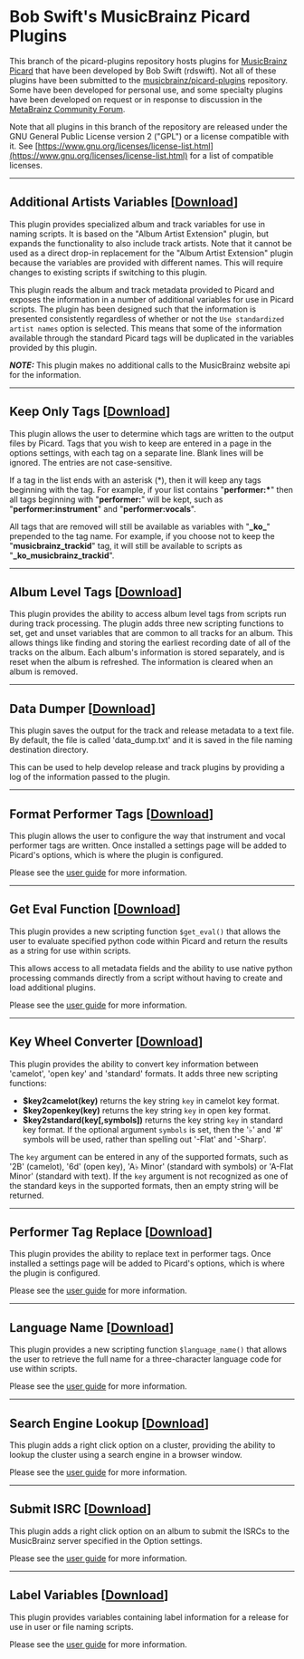 # Bob Swift's MusicBrainz Picard Plugins

This branch of the picard-plugins repository hosts plugins for [MusicBrainz Picard](https://picard.musicbrainz.org/) that have been developed by Bob Swift (rdswift).  Not all of these plugins have been submitted to the [musicbrainz/picard-plugins](https://github.com/musicbrainz/picard-plugins) repository.  Some have been developed for personal use, and some specialty plugins have been developed on request or in response to discussion in the [MetaBrainz Community Forum](https://community.metabrainz.org/).

Note that all plugins in this branch of the repository are released under the GNU General Public License version 2 ("GPL") or a license compatible with it. See [https://www.gnu.org/licenses/license-list.html](https://www.gnu.org/licenses/license-list.html) for a list of compatible licenses.

-------

## Additional Artists Variables \[[Download](https://github.com/rdswift/picard-plugins/raw/2.0_RDS_Plugins/plugins/additional_artists_variables/additional_artists_variables.zip)\]

This plugin provides specialized album and track variables for use in naming scripts. It is based on the
"Album Artist Extension" plugin, but expands the functionality to also include track artists. Note that it
cannot be used as a direct drop-in replacement for the "Album Artist Extension" plugin because the variables
are provided with different names.  This will require changes to existing scripts if switching to this plugin.

This plugin reads the album and track metadata provided to Picard and exposes the information in a number
of additional variables for use in Picard scripts.  The plugin has been designed such that the information
is presented consistently regardless of whether or not the `Use standardized artist names` option is selected.
This means that some of the information available through the standard Picard tags will be duplicated in the
variables provided by this plugin.

***NOTE:*** This plugin makes no additional calls to the MusicBrainz website api for the information.

-------
<!--
## Artist Variables \[[Download](https://github.com/rdswift/picard-plugins/raw/2.0_RDS_Plugins/plugins/artist_variables/artist_variables.zip)\]

This plugin provides specialized album and track variables for use in naming scripts, without any additional calls to the MusicBrainz website api for additional information. The information is provided in the following variables:

### Album Variables

* **_PriAArtistID** - The ID of the primary / first album artist listed
* **_PriAArtistStd** - The primary / first album artist listed (standardized)
* **_PriAArtistCred** - The primary / first album artist listed (as credited)
* **_PriAArtistSort** - The primary / first album artist listed (sort name)
* **_AdditionalAArtistID** - The IDs of all album artists listed except for the primary / first artist, separated by a semicolon and space
* **_AdditionalAArtistStd** - All album artists listed (standardized) except for the primary / first artist, separated with strings provided from the release entry
* **_AdditionalAArtistCred** - All album artists listed (as credited) except for the primary / first artist, separated with strings provided from the release entry
* **_FullAArtistStd** - All album artists listed (standardized), separated with strings provided from the release entry
* **_FullAArtistCred** - All album artists listed (as credited), separated with strings provided from the release entry
* **_FullAArtistSort** - All album artists listed (sort names), separated with strings provided from the release entry
* **_FullAArtistPriSort** - The primary / first album artist listed (sort name) followed by all additional album artists (standardized), separated with strings provided from the release entry
* **_AArtistCount** - The number of artists listed as album artists

### Track Variables

* **_PriTArtistID** - The ID of the primary / first track artist listed
* **_PriTArtistStd** - The primary / first track artist listed (standardized)
* **_PriTArtistCred** - The primary / first track artist listed (as credited)
* **_PriTArtistSort** - The primary / first track artist listed (sort name)
* **_AdditionalTArtistID** - The IDs of all track artists listed except for the primary / first artist, separated by a semicolon and space
* **_AdditionalTArtistStd** - All track artists listed (standardized) except for the primary / first artist, separated with strings provided from the track entry
* **_AdditionalTArtistCred** - All track artists listed (as credited) except for the primary / first artist, separated with strings provided from the track entry
* **_FullTArtistStd** - All track artists listed (standardized), separated with strings provided from the track entry
* **_FullTArtistCred** - All track artists listed (as credited), separated with strings provided from the track entry
* **_FullTArtistSort** - All track artists listed (sort names), separated with strings provided from the track entry
* **_FullTArtistPriSort** - The primary / first track artist listed (sort name) followed by all additional track artists (standardized), separated with strings provided from the track entry
* **_TArtistCount** - The number of artists listed as track artists

**PLEASE NOTE**: Tagger scripts are required to make use of these hidden variables.

-------
-->

## Keep Only Tags \[[Download](https://github.com/rdswift/picard-plugins/raw/2.0_RDS_Plugins/plugins/keep_only_tags/keep_only_tags.zip)\]

This plugin allows the user to determine which tags are written to the output files by Picard. Tags that you wish to keep are entered in a page
in the options settings, with each tag on a separate line. Blank lines will be ignored. The entries are not case-sensitive.

If a tag in the list ends with an asterisk (\*), then it will keep any tags beginning with the tag.  For example, if your list contains "**performer:\***"
then all tags beginning with "**performer:**" will be kept, such as "**performer:instrument**" and "**performer:vocals**".

All tags that are removed will still be available as variables with "**\_ko\_**" prepended to the tag name. For example, if you choose not to keep the
"**musicbrainz_trackid**" tag, it will still be available to scripts as "**_ko_musicbrainz_trackid**".

---

## Album Level Tags \[[Download](https://github.com/rdswift/picard-plugins/raw/2.0_RDS_Plugins/plugins/album_level_tags/album_level_tags.zip)\]

This plugin provides the ability to access album level tags from scripts run during track processing.  The plugin
adds three new scripting functions to set, get and unset variables that are common to all tracks for an album. This
allows things like finding and storing the earliest recording date of all of the tracks on the album.  Each album's
information is stored separately, and is reset when the album is refreshed. The information is cleared when an album
is removed.

--------
## Data Dumper \[[Download](https://github.com/rdswift/picard-plugins/raw/2.0_RDS_Plugins/plugins/data_dumper/data_dumper.zip)\]

This plugin saves the output for the track and release metadata to a text file.  By default, the file is called 'data_dump.txt' and it is saved in the file naming destination directory.

This can be used to help develop release and track plugins by providing a log of the information passed to the plugin.

-------

## Format Performer Tags \[[Download](https://github.com/rdswift/picard-plugins/raw/2.0_RDS_Plugins/plugins/format_performer_tags/format_performer_tags.zip)\]

This plugin allows the user to configure the way that instrument and vocal performer tags are written. Once
installed a settings page will be added to Picard's options, which is where the plugin is configured.

Please see the [user guide](https://github.com/rdswift/picard-plugins/blob/2.0_RDS_Plugins/plugins/format_performer_tags/docs/README.md) for more information.

-------

## Get Eval Function \[[Download](https://github.com/rdswift/picard-plugins/raw/2.0_RDS_Plugins/plugins/get_eval/get_eval.zip)\]

This plugin provides a new scripting function `$get_eval()` that allows the user to evaluate specified python code within Picard and return the results as a string for use within scripts.

This allows access to all metadata fields and the ability to use native python processing commands directly from a script without having to create and load additional plugins.

Please see the [user guide](https://github.com/rdswift/picard-plugins/blob/2.0_RDS_Plugins/plugins/get_eval/README.md) for more information.

-------

## Key Wheel Converter \[[Download](https://github.com/rdswift/picard-plugins/raw/2.0_RDS_Plugins/plugins/key_wheel_converter/key_wheel_converter.zip)\]

This plugin provides the ability to convert key information between 'camelot', 'open key' and 'standard' formats.
It adds three new scripting functions:

* **$key2camelot(key)** returns the key string `key` in camelot key format.
* **$key2openkey(key)** returns the key string `key` in open key format.
* **$key2standard(key\[,symbols\])** returns the key string `key` in standard key format.  If the optional argument `symbols` is set, then the '♭' and '#' symbols will be used, rather than spelling out '-Flat' and '-Sharp'.

The `key` argument can be entered in any of the supported formats, such as '2B' (camelot), '6d' (open key), 'A♭ Minor' (standard with symbols) or 'A-Flat Minor' (standard with text).  If the `key` argument is not recognized as one of the standard keys in the supported formats, then an empty string will be returned.

-------

## Performer Tag Replace \[[Download](https://github.com/rdswift/picard-plugins/raw/2.0_RDS_Plugins/plugins/performer_tag_replace/performer_tag_replace.zip)\]

This plugin provides the ability to replace text in performer tags. Once installed a settings page will be
added to Picard's options, which is where the plugin is configured.

Please see the [user guide](https://github.com/rdswift/picard-plugins/blob/2.0_RDS_Plugins/plugins/performer_tag_replace/docs/README.md) for more information.

-------

## Language Name \[[Download](https://github.com/rdswift/picard-plugins/raw/2.0_RDS_Plugins/plugins/language_name/language_name.zip)\]

This plugin provides a new scripting function `$language_name()` that allows the user to retrieve the full name for a three-character language code for use within scripts.

Please see the [user guide](https://github.com/rdswift/picard-plugins/blob/2.0_RDS_Plugins/plugins/language_name/docs/README.md) for more information.

-------

## Search Engine Lookup \[[Download](https://github.com/rdswift/picard-plugins/raw/2.0_RDS_Plugins/plugins/search_engine_lookup/search_engine_lookup.zip)\]

This plugin adds a right click option on a cluster, providing the ability to lookup the cluster using a search engine in a browser window.

Please see the [user guide](https://github.com/rdswift/picard-plugins/blob/2.0_RDS_Plugins/plugins/search_engine_lookup/docs/README.md) for more information.

-------

## Submit ISRC  \[[Download](https://github.com/rdswift/picard-plugins/raw/2.0_RDS_Plugins/plugins/submit_isrc/submit_isrc.zip)\]

This plugin adds a right click option on an album to submit the ISRCs to the MusicBrainz server specified in the Option settings.

Please see the [user guide](https://github.com/rdswift/picard-plugins/blob/2.0_RDS_Plugins/plugins/submit_isrc/docs/README.md) for more information.

-------

## Label Variables \[[Download](https://github.com/rdswift/picard-plugins/raw/2.0_RDS_Plugins/plugins/label_variables/label_variables.zip)\]

This plugin provides variables containing label information for a release for use in user or file naming scripts.

Please see the [user guide](https://github.com/rdswift/picard-plugins/blob/2.0_RDS_Plugins/plugins/label_variables/README.md) for more information.

<!--

-------

## Release Language Title \[[Download](https://github.com/rdswift/picard-plugins/raw/2.0_RDS_Plugins/plugins/release_language_title/release_language_title.py)\]

This plugin provides full language title for the release as a variable (_releaselanguagetitle) for use in naming scripts.  See the [discussion](https://community.metabrainz.org/t/help-with-file-naming-with-special-rule-for-soundtracks/398631) on the MetaBrainz Community Forum.

**PLEASE NOTE**: Tagger scripts are required to make use of this hidden variable.
-->
